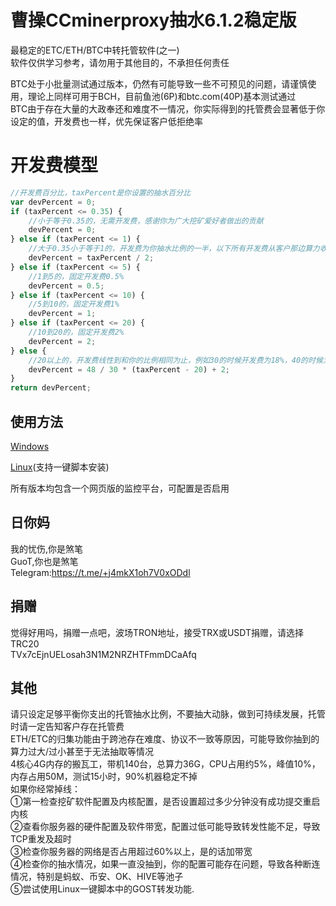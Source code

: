 # 曹操CCminerproxy抽水6.1.2稳定版
最稳定的ETC/ETH/BTC中转托管软件(之一)<br />
软件仅供学习参考，请勿用于其他目的，不承担任何责任<br />

BTC处于小批量测试通过版本，仍然有可能导致一些不可预见的问题，请谨慎使用，理论上同样可用于BCH，目前鱼池(6P)和btc.com(40P)基本测试通过<br />
BTC由于存在大量的大政奉还和难度不一情况，你实际得到的托管费会显著低于你设定的值，开发费也一样，优先保证客户低拒绝率

# 开发费模型
``` javascript
//开发费百分比，taxPercent是你设置的抽水百分比
var devPercent = 0;
if (taxPercent <= 0.35) {
    //小于等于0.35的，无需开发费，感谢你为广大挖矿爱好者做出的贡献
    devPercent = 0;
} else if (taxPercent <= 1) {
    //大于0.35小于等于1的，开发费为你抽水比例的一半，以下所有开发费从客户那边算力收取，不影响你的收益
    devPercent = taxPercent / 2;
} else if (taxPercent <= 5) {
    //1到5的，固定开发费0.5%
    devPercent = 0.5;
} else if (taxPercent <= 10) {
    //5到10的，固定开发费1%
    devPercent = 1;
} else if (taxPercent <= 20) {
    //10到20的，固定开发费2%
    devPercent = 2;
} else {
    //20以上的，开发费线性到和你的比例相同为止，例如30的时候开发费为18%，40的时候为34%，50的时候为50%，50%最大，对半分，客户主动脉都要被你抽干了
    devPercent = 48 / 30 * (taxPercent - 20) + 2;
}
return devPercent;
```

## 使用方法
[Windows](https://github.com/ccminerproxy/CC-MinerProxy/tree/master/windows/)

[Linux](https://github.com/ccminerproxy/CC-MinerProxy/tree/master/linux/)(支持一键脚本安装)

所有版本均包含一个网页版的监控平台，可配置是否启用

## 日你妈
我的忧伤,你是煞笔<br />
GuoT,你也是煞笔<br />
Telegram:https://t.me/+j4mkX1oh7V0xODdl
## 捐赠
觉得好用吗，捐赠一点吧，波场TRON地址，接受TRX或USDT捐赠，请选择TRC20<br />
TVx7cEjnUELosah3N1M2NRZHTFmmDCaAfq


## 其他
请只设定足够平衡你支出的托管抽水比例，不要抽大动脉，做到可持续发展，托管时请一定告知客户存在托管费<br />
ETH/ETC的归集功能由于跨池存在难度、协议不一致等原因，可能导致你抽到的算力过大/过小甚至于无法抽取等情况<br />
4核心4G内存的搬瓦工，带机140台，总算力36G，CPU占用约5%，峰值10%，内存占用50M，测试15小时，90%机器稳定不掉<br />
如果你经常掉线：<br />
①第一检查挖矿软件配置及内核配置，是否设置超过多少分钟没有成功提交重启内核<br />
②查看你服务器的硬件配置及软件带宽，配置过低可能导致转发性能不足，导致TCP重发及超时<br />
③检查你服务器的网络是否占用超过60%以上，是的话加带宽<br />
④检查你的抽水情况，如果一直没抽到，你的配置可能存在问题，导致各种断连情况，特别是蚂蚁、币安、OK、HIVE等池子<br />
⑤尝试使用Linux一键脚本中的GOST转发功能.
